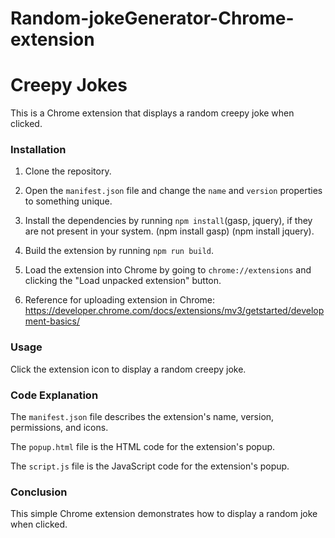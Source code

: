 # Random-jokeGenerator-Chrome-extension

# Creepy Jokes

This is a Chrome extension that displays a random creepy joke when clicked.

### Installation

1. Clone the repository.

2. Open the `manifest.json` file and change the `name` and `version` properties to something unique.

3. Install the dependencies by running `npm install`(gasp, jquery), if they are not present in your system.
   (npm install gasp)   (npm install jquery).

4. Build the extension by running `npm run build`.

5. Load the extension into Chrome by going to `chrome://extensions` and clicking the "Load unpacked extension" button.
  
6. Reference for uploading extension in Chrome: https://developer.chrome.com/docs/extensions/mv3/getstarted/development-basics/

### Usage

Click the extension icon to display a random creepy joke.

### Code Explanation

The `manifest.json` file describes the extension's name, version, permissions, and icons.

The `popup.html` file is the HTML code for the extension's popup.

The `script.js` file is the JavaScript code for the extension's popup.

### Conclusion

This simple Chrome extension demonstrates how to display a random joke when clicked.

